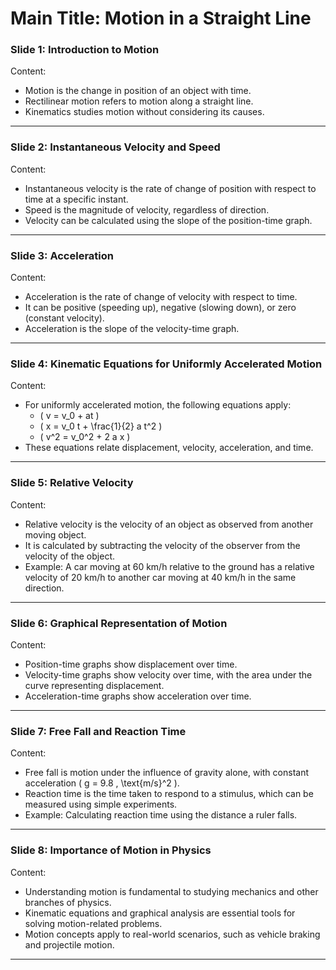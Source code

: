 
# Main Title: Motion in a Straight Line  

### **Slide 1: Introduction to Motion**  
Content:  
- Motion is the change in position of an object with time.  
- Rectilinear motion refers to motion along a straight line.  
- Kinematics studies motion without considering its causes.  

---

### **Slide 2: Instantaneous Velocity and Speed**  
Content:  
- Instantaneous velocity is the rate of change of position with respect to time at a specific instant.  
- Speed is the magnitude of velocity, regardless of direction.  
- Velocity can be calculated using the slope of the position-time graph.  

---

### **Slide 3: Acceleration**  
Content:  
- Acceleration is the rate of change of velocity with respect to time.  
- It can be positive (speeding up), negative (slowing down), or zero (constant velocity).  
- Acceleration is the slope of the velocity-time graph.  

---

### **Slide 4: Kinematic Equations for Uniformly Accelerated Motion**  
Content:  
- For uniformly accelerated motion, the following equations apply:  
  - \( v = v_0 + at \)  
  - \( x = v_0 t + \frac{1}{2} a t^2 \)  
  - \( v^2 = v_0^2 + 2 a x \)  
- These equations relate displacement, velocity, acceleration, and time.  

---

### **Slide 5: Relative Velocity**  
Content:  
- Relative velocity is the velocity of an object as observed from another moving object.  
- It is calculated by subtracting the velocity of the observer from the velocity of the object.  
- Example: A car moving at 60 km/h relative to the ground has a relative velocity of 20 km/h to another car moving at 40 km/h in the same direction.  

---

### **Slide 6: Graphical Representation of Motion**  
Content:  
- Position-time graphs show displacement over time.  
- Velocity-time graphs show velocity over time, with the area under the curve representing displacement.  
- Acceleration-time graphs show acceleration over time.  

---

### **Slide 7: Free Fall and Reaction Time**  
Content:  
- Free fall is motion under the influence of gravity alone, with constant acceleration \( g = 9.8 \, \text{m/s}^2 \).  
- Reaction time is the time taken to respond to a stimulus, which can be measured using simple experiments.  
- Example: Calculating reaction time using the distance a ruler falls.  

---

### **Slide 8: Importance of Motion in Physics**  
Content:  
- Understanding motion is fundamental to studying mechanics and other branches of physics.  
- Kinematic equations and graphical analysis are essential tools for solving motion-related problems.  
- Motion concepts apply to real-world scenarios, such as vehicle braking and projectile motion.  

---